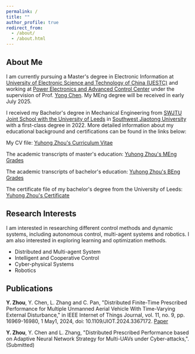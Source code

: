 ```yaml
---
permalink: /
title: ""
author_profile: true
redirect_from: 
  - /about/
  - /about.html
---
```


About Me
------
I am currently pursuing a Master's degree in Electronic Information at [University of Electronic Science and Technology of China (UESTC)](https://www.uestc.edu.cn/) and working at [Power Electronics and Advanced Control Center](https://www.auto.uestc.edu.cn/info/1032/2106.htm) under the supervision of Prof. [Yong Chen](https://www.auto.uestc.edu.cn/info/1152/4311.htm). My MEng degree will be received in early July 2025.

I received my Bachelor's degree in Mechanical Engineering from [SWJTU Joint School with the University of Leeds](https://leeds.swjtu.edu.cn/) in [Southwest Jiaotong University](https://www.swjtu.edu.cn/) with a first-class degree in 2022.
More detailed information about my educational background and certifications can be found in the links below:

My CV file: [Yuhong Zhou's Curriculum Vitae](https://RainbowZhou17.github.io/files/YuhongZhou_CV.pdf)

The academic transcripts of master's education: [Yuhong Zhou's MEng Grades](https://RainbowZhou17.github.io/files/YuhongZhou_MEng_Grades.pdf)

The academic transcripts of bachelor's education: [Yuhong Zhou's BEng Grades](https://RainbowZhou17.github.io/files/YuhongZhou_BEng_Grades.pdf)

The certificate file of my bachelor's degree from the University of Leeds: [Yuhong Zhou's Certificate](https://RainbowZhou17.github.io/files/YuhongZhou_Certificate.pdf)

Research Interests
------
I am interested in researching different control methods and dynamic systems, including autonomous control, multi-agent systems and robotics. I am also interested in exploring learning and optimization methods.

  - Distributed and Multi-agent System
  - Intelligent and Cooperative Control
  - Cyber-physical Systems
  - Robotics

Publications
------
**Y. Zhou**, Y. Chen, L. Zhang and C. Pan, "Distributed Finite-Time Prescribed Performance for Multiple Unmanned Aerial Vehicle With Time-Varying External Disturbance," in IEEE Internet of Things Journal, vol. 11, no. 9, pp. 16969-16980, 1 May1, 2024, doi: 10.1109/JIOT.2024.3367172. [Paper](https://ieeexplore.ieee.org/document/10439983/)

**Y. Zhou**, Y. Chen and L. Zhang, "Distributed Prescribed Performance based on Adaptive Neural Network Strategy for Multi-UAVs under Cyber-attacks,". (Submitted)

